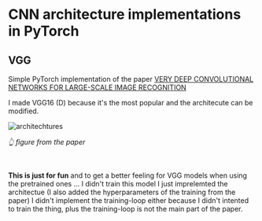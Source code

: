 # CNN architecture implementations in PyTorch


## VGG
Simple PyTorch implementation of the paper [VERY DEEP CONVOLUTIONAL NETWORKS FOR LARGE-SCALE IMAGE RECOGNITION](https://arxiv.org/pdf/1409.1556.pdf)

I made VGG16 (D) because it's the most popular and the architecute can be modified.

![architechtures](https://github.com/wilhelmberghammer/VGG_pytorch/blob/main/cnn_architectures/resources/vgg_architectures.png?raw=true)

*👆 figure from the paper*


<br>

**This is just for fun** and to get a better feeling for VGG models when using the pretrained ones ... I didn't train this model I just imprelemted the architectue (I also added the hyperparameters of the training from the paper)
I didn't implement the training-loop either because I didn't intented to train the thing, plus the training-loop is not the main part of the paper.